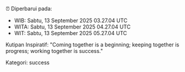 ⏰ Diperbarui pada:
- WIB: Sabtu, 13 September 2025 03.27.04 UTC
- WITA: Sabtu, 13 September 2025 04.27.04 UTC
- WIT: Sabtu, 13 September 2025 05.27.04 UTC

Kutipan Inspiratif:
"Coming together is a beginning; keeping together is progress; working together is success."


Kategori: success

